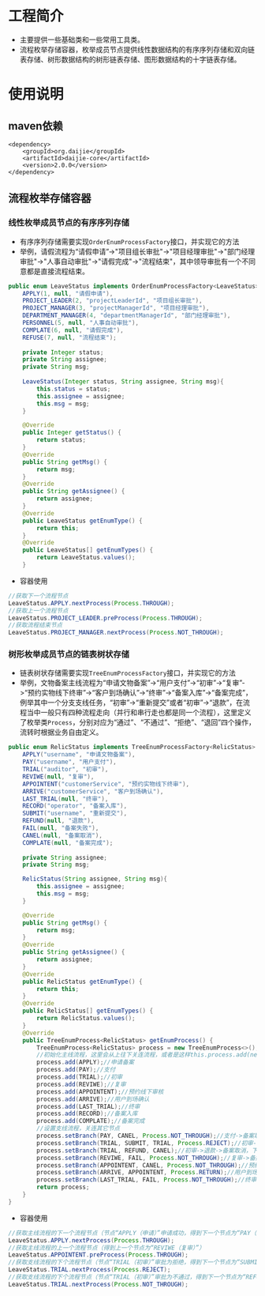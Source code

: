 # 工程简介
* 主要提供一些基础类和一些常用工具类。
* 流程枚举存储容器，枚举成员节点提供线性数据结构的有序序列存储和双向链表存储、树形数据结构的树形链表存储、图形数据结构的十字链表存储。
# 使用说明
## maven依赖
```
<dependency>
	<groupId>org.daijie</groupId>
	<artifactId>daijie-core</artifactId>
	<version>2.0.0</version>
</dependency>
```
## 流程枚举存储容器
### 线性枚举成员节点的有序序列存储
* 有序序列存储需要实现`OrderEnumProcessFactory`接口，并实现它的方法
* 举例，请假流程为“请假申请”->"项目组长审批"->"项目经理审批"->"部门经理审批"->"人事自动审批"->"请假完成"->"流程结束"，其中领导审批有一个不同意都是直接流程结束。
```java
public enum LeaveStatus implements OrderEnumProcessFactory<LeaveStatus> {
	APPLY(1, null, "请假申请"),	
	PROJECT_LEADER(2, "projectLeaderId", "项目组长审批"),	
	PROJECT_MANAGER(3, "projectManagerId", "项目经理审批"),	
	DEPARTMENT_MANAGER(4, "departmentManagerId", "部门经理审批"),	
	PERSONNEL(5, null, "人事自动审批"),	
	COMPLATE(6, null, "请假完成"),	
	REFUSE(7, null, "流程结束");
	
	private Integer status;	
	private String assignee;	
	private String msg;
	
	LeaveStatus(Integer status, String assignee, String msg){
		this.status = status;
		this.assignee = assignee;
		this.msg = msg;
	}

	@Override
	public Integer getStatus() {
		return status;
	}
	@Override
	public String getMsg() {
		return msg;
	}
	@Override
	public String getAssignee() {
		return assignee;
	}
	@Override
	public LeaveStatus getEnumType() {
		return this;
	}
	@Override
	public LeaveStatus[] getEnumTypes() {
		return LeaveStatus.values();
	}
```
* 容器使用
```java
//获取下一个流程节点
LeaveStatus.APPLY.nextProcess(Process.THROUGH);
//获取上一个流程节点
LeaveStatus.PROJECT_LEADER.preProcess(Process.THROUGH);
//获取流程结束节点
LeaveStatus.PROJECT_MANAGER.nextProcess(Process.NOT_THROUGH);
```
### 树形枚举成员节点的链表树状存储
* 链表树状存储需要实现`TreeEnumProcessFactory`接口，并实现它的方法
* 举例，文物备案主线流程为“申请文物备案”->“用户支付”->“初审”->“复审”->“预约实物线下终审”->“客户到场确认”->“终审”->“备案入库”->“备案完成”，例举其中一个分支支线任务，“初审”->“重新提交”或者“初审”->“退款”，在流程当中一般只有四种流程走向（并行和串行走也都是同一个流程），这里定义了枚举类`Process`，分别对应为“通过”、“不通过”、“拒绝”、“退回”四个操作，流转时根据业务自由定义。
```java
public enum RelicStatus implements TreeEnumProcessFactory<RelicStatus> {
	APPLY("username", "申请文物备案"),
	PAY("username", "用户支付"),
	TRIAL("auditor", "初审"),
	REVIWE(null, "复审"),
	APPOINTENT("customerService", "预约实物线下终审"),
	ARRIVE("customerService", "客户到场确认"),
	LAST_TRIAL(null, "终审"),
	RECORD("operator", "备案入库"),
	SUBMIT("username", "重新提交"),	
	REFUND(null, "退款"),
	FAIL(null, "备案失败"),
	CANEL(null, "备案取消"),
	COMPLATE(null, "备案完成");
	
	private String assignee;
	private String msg;

	RelicStatus(String assignee, String msg){
		this.assignee = assignee;
		this.msg = msg;
	}

	@Override
	public String getMsg() {
		return msg;
	}
	@Override
	public String getAssignee() {
		return assignee;
	}
	@Override
	public RelicStatus getEnumType() {
		return this;
	}	
	@Override
	public RelicStatus[] getEnumTypes() {
		return RelicStatus.values();
	}
	@Override
	public TreeEnumProcess<RelicStatus> getEnumProcess() {
		TreeEnumProcess<RelicStatus> process = new TreeEnumProcess<>();
		//初始化主线流程，这里会从上往下关连流程，或者是这样this.process.add(new RelicStatus[]{APPLY, PAY, ...});
		process.add(APPLY);//申请备案
		process.add(PAY);//支付
		process.add(TRIAL);//初审
		process.add(REVIWE);//复审
		process.add(APPOINTENT);//预约线下审核
		process.add(ARRIVE);//用户到场确认
		process.add(LAST_TRIAL);//终审
		process.add(RECORD);//备案入库
		process.add(COMPLATE);//备案完成
		//设置支线流程，关连其它节点
		process.setBranch(PAY, CANEL, Process.NOT_THROUGH);//支付->备案取消，条件为不通过（如用户取消订单操作）
		process.setBranch(TRIAL, SUBMIT, TRIAL, Process.REJECT);//初审->重新提交->初审，条件为拒绝（如初审为图片不清晰）
		process.setBranch(TRIAL, REFUND, CANEL);//初审->退款->备案取消，下节点只有一个
		process.setBranch(REVIWE, FAIL, Process.NOT_THROUGH);//复审->备案失败，条件为不通过（如文物没有价值意义）
		process.setBranch(APPOINTENT, CANEL, Process.NOT_THROUGH);//预约线下审核->备案取消，条件为不通过（如客服在电话预约中用户取消备案）
		process.setBranch(ARRIVE, APPOINTENT, Process.RETURN);//用户到场确认->预约线下审核，条件为退回（如用户约定当天未到场）
		process.setBranch(LAST_TRIAL, FAIL, Process.NOT_THROUGH);//终审->备案失败，条件为不通过（如文物仿造）
		return process;
	}
}
```
* 容器使用
```java
//获取主线流程的下一个流程节点（节点“APPLY（申请）”申请成功，得到下一个节点为“PAY（支付）”）
LeaveStatus.APPLY.nextProcess(Process.THROUGH);
//获取主线流程的上一个流程节点（得到上一个节点为“REVIWE（复审）”）
LeaveStatus.APPOINTENT.preProcess(Process.THROUGH);
//获取支线流程的下个流程节点（节点“TRIAL（初审）”审批为拒绝，得到下一个节点为“SUBMIT（重新提交）”）
LeaveStatus.TRIAL.nextProcess(Process.REJECT);
//获取支线流程的下个流程节点（节点“TRIAL（初审）”审批为不通过，得到下一个节点为“REFUND（退款）”）
LeaveStatus.TRIAL.nextProcess(Process.NOT_THROUGH);
```